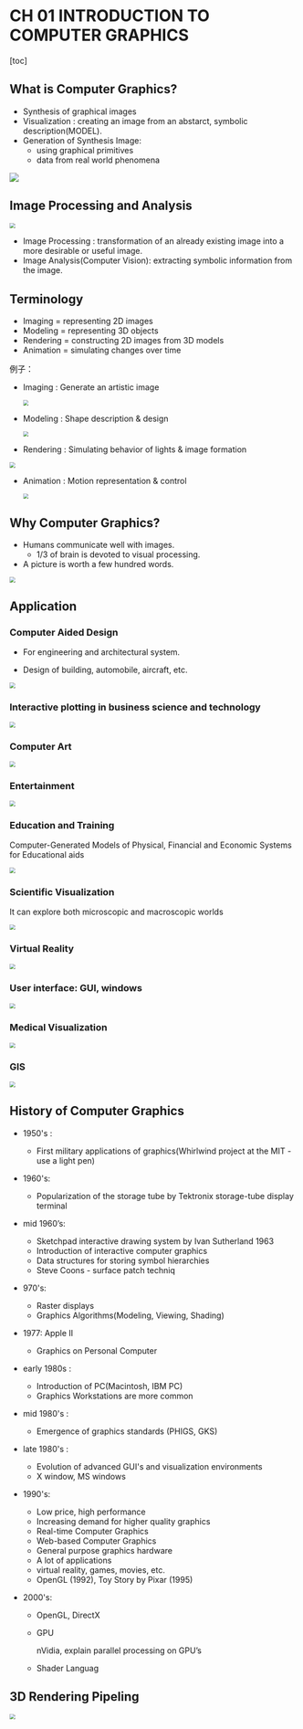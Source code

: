 # CH 01 INTRODUCTION TO COMPUTER GRAPHICS

[toc]

## **What is Computer Graphics?**

- Synthesis of graphical images
- Visualization : creating an image from an abstarct, symbolic description(MODEL).
- Generation of Synthesis Image:
  - using graphical primitives
  - data from real world phenomena

![](Resources/00.png)

## Image Processing and Analysis



<img src="Resources/01.png" style="zoom:60%;" />



- Image Processing : transformation of an already existing image into a more desirable or useful image.
- Image Analysis(Computer Vision): extracting symbolic information from the image.

## **Terminology**

- Imaging = representing 2D images
- Modeling = representing 3D objects
- Rendering = constructing 2D images from 3D models
- Animation = simulating changes over time



例子：

- Imaging : Generate an artistic image

  <img src="Resources/02.png" style="zoom:60%;" />

- Modeling : Shape description & design

  <img src="Resources/03.png" style="zoom:60%;" />

- Rendering : Simulating behavior of lights & image formation

  

<img src="Resources/04.png" style="zoom:60%;" />

- Animation : Motion representation & control

  <img src="Resources/05.png" style="zoom:60%;" />

## Why Computer Graphics?

- Humans communicate well with images.
  - 1/3 of brain is devoted to visual processing.
- A picture is worth a few hundred words.

<img src="Resources/06.png" style="zoom:60%;" />

## Application

### Computer Aided Design

- For engineering and architectural system.

- Design of building, automobile, aircraft, etc.

<img src="Resources/07.png" style="zoom:60%;" />

### Interactive plotting in business science and technology

<img src="Resources/08.png" style="zoom:60%;" />

### Computer Art

<img src="Resources/09.png" style="zoom:60%;" />

### Entertainment

<img src="Resources/10.png" style="zoom:60%;" />

### Education and Training

Computer-Generated Models of Physical, Financial and Economic Systems for Educational aids

<img src="Resources/11.png" style="zoom:60%;" />

### Scientific Visualization

It can explore both microscopic and macroscopic worlds

<img src="Resources/12.png" style="zoom:60%;" />

### Virtual Reality

<img src="Resources/13.png" style="zoom:60%;" />

### User interface: GUI, windows

<img src="Resources/14.png" style="zoom:60%;" />

### Medical Visualization 

<img src="Resources/15.png" style="zoom:60%;" />

### GIS 

<img src="Resources/16.png" style="zoom:60%;" />

## History of Computer Graphics

- 1950's :
  - First military applications of graphics(Whirlwind project at the MIT - use a light pen)

- 1960's:
  - Popularization of the storage tube by Tektronix storage-tube display terminal 

- mid 1960’s:
  - Sketchpad interactive drawing system by Ivan Sutherland 1963
  - Introduction of interactive computer graphics
  - Data structures for storing symbol hierarchies
  - Steve Coons - surface patch techniq

- 970's: 
  - Raster displays
  - Graphics Algorithms(Modeling, Viewing, Shading)
- 1977: Apple II
  - Graphics on Personal Computer

- early 1980s : 
  - Introduction of PC(Macintosh, IBM PC)
  - Graphics Workstations are more common

- mid 1980's : 
  - Emergence of graphics standards (PHIGS, GKS)

- late 1980's : 
  - Evolution of advanced GUI's and visualization environments
  - X window, MS windows

- 1990's: 

  - Low price, high performance
  - Increasing demand for higher quality graphics
  - Real-time Computer Graphics
  - Web-based Computer Graphics
  - General purpose graphics hardware
  - A lot of applications
  - virtual reality, games, movies, etc. 
  - OpenGL (1992), Toy Story by Pixar (1995)

- 2000's: 

  - OpenGL, DirectX

  - GPU

    nVidia, explain parallel processing on GPU’s

  - Shader Languag

## **3D Rendering Pipeling**

<img src="Resources/17.png" style="zoom:60%;" />